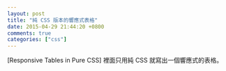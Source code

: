 ```yaml
---
layout: post
title: "純 CSS 版本的響應式表格"
date: 2015-04-29 21:44:20 +0800
comments: true
categories: ["css"]
---
```



<!-- more -->


[Responsive Tables in Pure CSS] 裡面只用純 CSS 就寫出一個響應式的表格。

